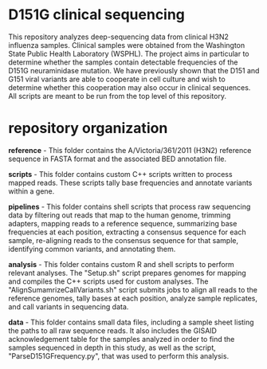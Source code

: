# D151G clinical sequencing

This repository analyzes deep-sequencing data from clinical H3N2 influenza samples. Clinical samples were obtained from the Washington State Public Health Laboratory (WSPHL).  The project aims in particular to determine whether the samples contain detectable frequencies of the D151G neuraminidase mutation. We have previously shown that the D151 and G151 viral variants are able to cooperate in cell culture and wish to determine whether this cooperation may also occur in clinical sequences. All scripts are meant to be run from the top level of this repository.

# repository organization

**reference** - This folder contains the A/Victoria/361/2011 (H3N2) reference sequence in FASTA format and the associated BED annotation file.

**scripts** - This folder contains custom C++ scripts written to process mapped reads. These scripts tally base frequencies and annotate variants within a gene.

**pipelines** - This folder contains shell scripts that process raw sequencing data by filtering out reads that map to the human genome, trimming adapters, mapping reads to a reference sequence, summarizing base frequencies at each position, extracting a consensus sequence for each sample, re-aligning reads to the consensus sequence for that sample, identifying common variants, and annotating them.

**analysis** - This folder contains custom R and shell scripts to perform relevant analyses. The "Setup.sh" script prepares genomes for mapping and compiles the C++ scripts used for custom analyses. The "AlignSumamrizeCallVariants.sh" script submits jobs to align all reads to the reference genomes, tally bases at each position, analyze sample replicates, and call variants in sequencing data.

**data** - This folder contains small data files, including a sample sheet listing the paths to all raw sequence reads. It also includes the GISAID acknowledgement table for the samples analyzed in order to find the samples sequenced in depth in this study, as well as the script, "ParseD151GFrequency.py", that was used to perform this analysis.